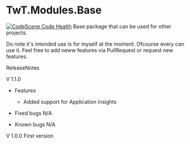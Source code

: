 # TwT.Modules.Base
[![CodeScene Code Health](https://codescene.io/projects/36697/status-badges/code-health)](https://codescene.io/projects/36697)
Base package that can be used for other projects.

Do note it's intended use is for myself at the moment. Ofcourse every can use it. Feel free to add neww features via PullRequest or request new features. 

ReleaseNotes

V 1.1.0
* Features
	-	Added support for Application insights 

* Fixed bugs
	N/A

* Known bugs
	N/A

V 1.0.0
First version